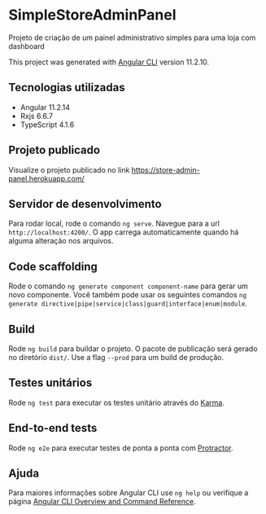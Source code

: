 # SimpleStoreAdminPanel
Projeto de criação de um painel administrativo simples para uma loja com dashboard

This project was generated with [Angular CLI](https://github.com/angular/angular-cli) version 11.2.10.

## Tecnologias utilizadas
- Angular 11.2.14
- Rxjs 6.6.7
- TypeScript 4.1.6

## Projeto publicado

Visualize o projeto publicado no link https://store-admin-panel.herokuapp.com/

## Servidor de desenvolvimento

Para rodar local, rode o comando `ng serve`. Navegue para a url `http://localhost:4200/`. O app carrega automaticamente
quando há alguma alteração nos arquivos.

## Code scaffolding

Rode o comando `ng generate component component-name` para gerar um novo componente. Você também pode usar os seguintes comandos `ng generate directive|pipe|service|class|guard|interface|enum|module`.

## Build

Rode `ng build` para buildar o projeto. O pacote de publicação será gerado no diretório `dist/`. Use a flag `--prod` para um build de produção.

## Testes unitários

Rode `ng test` para executar os testes unitário através do [Karma](https://karma-runner.github.io).

## End-to-end tests

Rode `ng e2e` para executar testes de ponta a ponta com [Protractor](http://www.protractortest.org/).

## Ajuda

Para maiores informações sobre Angular CLI use `ng help` ou verifique a página [Angular CLI Overview and Command Reference](https://angular.io/cli).
